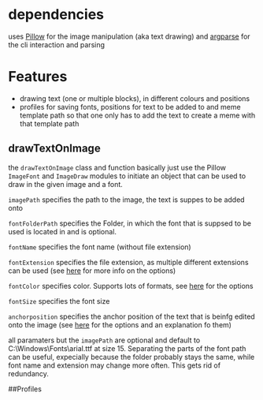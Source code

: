 # dependencies

uses [Pillow](https://pillow.readthedocs.io/en/stable/index.html) for the image manipulation (aka text drawing) and [argparse](https://docs.python.org/3/library/argparse.html) for the cli interaction and parsing

# Features

- drawing text (one or multiple blocks), in different colours and positions
- profiles for saving fonts, positions for text to be added to and meme template path so that one only has to add the text to create a meme with that template path

## drawTextOnImage

the `drawTextOnImage` class and function basically just use the Pillow `ImageFont` and `ImageDraw` modules to initiate an object that can be used to draw in the given image and a font.

`imagePath` specifies the path to the image, the text is suppes to be added onto

`fontFolderPath` specifies the Folder, in which the font that is suppsed to be used is located in and is optional.

`fontName` specifies the font name (without file extension)

`fontExtension` specifies the file extension, as multiple different extensions can be used (see [here](https://pillow.readthedocs.io/en/stable/reference/ImageFont.html) for more info on the options)

`fontColor` specifies color. Supports lots of formats, see [here](https://pillow.readthedocs.io/en/stable/reference/ImageColor.html#color-names) for the options

`fontSize` specifies the font size

`anchorposition` specifies the anchor position of the text that is beinfg edited onto the image (see [here](https://pillow.readthedocs.io/en/stable/handbook/text-anchors.html#text-anchors) for the options and an explanation fo them)

all paramaters but the `imagePath` are optional and default to C:\Windows\Fonts\arial.ttf at size 15. Separating the parts of the font path can be useful, expecially because the folder probably stays the same, while font name and extension may change more often. This gets rid of redundancy.

##Profiles